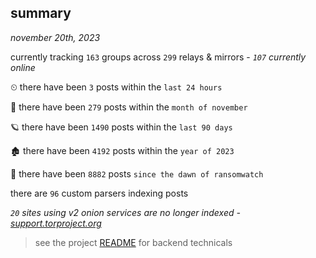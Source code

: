 
## summary
_november 20th, 2023_

currently tracking `163` groups across `299` relays & mirrors - _`107` currently online_

⏲ there have been `3` posts within the `last 24 hours`

🦈 there have been `279` posts within the `month of november`

🪐 there have been `1490` posts within the `last 90 days`

🏚 there have been `4192` posts within the `year of 2023`

🦕 there have been `8882` posts `since the dawn of ransomwatch`

there are `96` custom parsers indexing posts

_`20` sites using v2 onion services are no longer indexed - [support.torproject.org](https://support.torproject.org/onionservices/v2-deprecation/)_

> see the project [README](https://github.com/joshhighet/ransomwatch#ransomwatch--) for backend technicals

